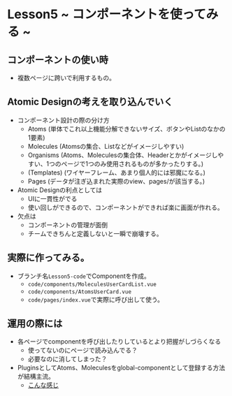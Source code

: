 # Lesson5 ~ コンポーネントを使ってみる ~

## コンポーネントの使い時

* 複数ページに跨いで利用するもの。

## Atomic Designの考えを取り込んでいく

* コンポーネント設計の際の分け方
  * Atoms (単体でこれ以上機能分解できないサイズ、ボタンやListのなかの1要素)
  * Molecules (Atomsの集合、Listなどがイメージしやすい)
  * Organisms (Atoms、Moleculesの集合体、Headerとかがイメージしやすい、1つのページで1つのみ使用されるものが多かったりする。)
  * (Templates) (ワイヤーフレーム、あまり個人的には邪魔になる。)
  * Pages (データが注ぎ込まれた実際のview、pages/が該当する。)
* Atomic Designの利点としては
  * UIに一貫性がでる
  * 使い回しができるので、コンポーネントができれば楽に画面が作れる。
* 欠点は
  * コンポーネントの管理が面倒
  * チームできちんと定義しないと一瞬で崩壊する。

## 実際に作ってみる。

* ブランチ名`Lesson5-code`でComponentを作成。
  * `code/components/MoleculesUserCardList.vue`
  * `code/components/AtomsUserCard.vue`
  * `code/pages/index.vue`で実際に呼び出して使う。

## 運用の際には

* 各ページでcomponentを呼び出したりしているとより把握がしづらくなる
  * 使ってないのにページで読み込んでる？
  * 必要なのに消してしまった？
* PluginsとしてAtoms、Moleculesをglobal-componentとして登録する方法が結構主流。
  * [こんな感じ](https://nobuhiroharada.com/2019/05/27/nuxt-how-to-add-custom-components-to-global/)